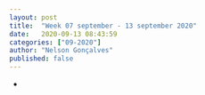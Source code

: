 ```yaml
---
layout: post
title:  "Week 07 september - 13 september 2020"
date:   2020-09-13 08:43:59
categories: ["09-2020"]
author: "Nelson Gonçalves"
published: false
---
```


* 
